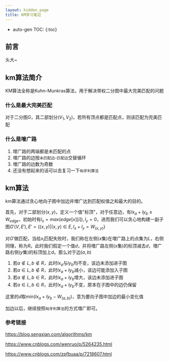 ```yaml
---
layout: hidden_page
title: KM学习笔记
---
```


* auto-gen TOC:
{:toc}

## 前言

头大~



## km算法简介

KM算法全称是Kuhn-Munkras算法，用于解决带权二分图中最大完美匹配的问题



### 什么是最大完美匹配

对于二分图$G$，其二部划分$(V_1, V_2)$，若所有顶点都是匹配点，则该匹配为完美匹配



### 什么是增广路

1.  增广路的两端都是未匹配的点
2.  増广路的边按`未匹配边`-`匹配边`交替循环
3.  増广路的边数为奇数
4.  还没有想起来的话可以去复习一下`匈牙利算法`



## km算法

km算法通过贪心地向子图中加边并増广达到匹配权值之和最大的目的。

首先，对于二部划分$(x, y)$，定义一个值"标顶"，对于任意边，有$lx_a+ly_b\ge W_{edge}$，初始时有$l_x = max(edge[x][i]), l_y=0$，进而我们可以贪心地构建一副子图$G'(V, E'), E'=\{(x, y)|(x, y) \in E, l_x + l_y = W_{(x,y)} \}$

对$G'$做匹配，当给$x_i$匹配失败时，我们称在左侧($x$集)在増广路上的点集为$L$，右侧同理，称为$R$。此时我们假定一个值$d$，并将増广路左侧($x$集)的标顶减去$d$，増广路右侧($y$集)的标顶加上$d$。那么对于边$(a, b)$

1.  若$a \notin L, b \notin R$，此时$lx_a$与$ly_b$均不变，该边未添加进子图
2.  若$a \in L, b \notin R$，此时$lx_a+ly_b$减小，该边可能添加入子图
3.  若$a \notin L, b\in R$，此时$lx_a+ly_b$增大，该边未添加进子图
4.  若$a \in L, b \in R$，此时$lx_a+ly_b$不变，原本在子图中的边仍保留

这里的$d$取$min(lx_a + ly_b - W_{(a, b)})$，意为要向子图中加边的最小变化值

加边以后，继续按照`匈牙利算法`的方式増广即可。



### 参考链接

https://blog.sengxian.com/algorithms/km

https://www.cnblogs.com/wenruo/p/5264235.html

https://www.cnblogs.com/zpfbuaa/p/7218607.html

